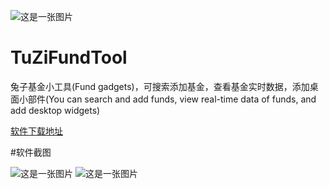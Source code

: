 ![这是一张图片](https://github.com/YangsBryant/TuZiFundTool/blob/master/tuzi_cover.png)
# TuZiFundTool
兔子基金小工具(Fund gadgets)，可搜索添加基金，查看基金实时数据，添加桌面小部件(You can search and add funds, view real-time data of funds, and add desktop widgets)

[软件下载地址](https://raw.githubusercontent.com/YangsBryant/TuZiFundTool/master/%E5%85%94%E5%AD%90%E5%9F%BA%E9%87%91%E5%B7%A5%E5%85%B7.apk)

#软件截图

![这是一张图片](https://github.com/YangsBryant/TuZiFundTool/blob/master/tuzi_cover02.png)
![这是一张图片](https://github.com/YangsBryant/TuZiFundTool/blob/master/tuzi_cover03.png)

